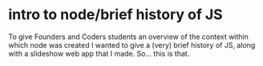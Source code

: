 # intro to node/brief history of JS

To give Founders and Coders students an overview of the context within which node was created I wanted to give a (very) brief history of JS, along with a slideshow web app that I made.
So... this is that.

